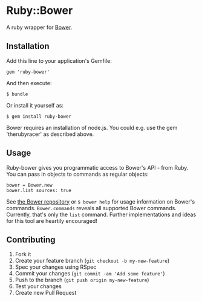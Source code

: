 # Ruby::Bower

A ruby wrapper for [Bower](https://github.com/twitter/bower).

## Installation

Add this line to your application's Gemfile:

    gem 'ruby-bower'

And then execute:

    $ bundle

Or install it yourself as:

    $ gem install ruby-bower

Bower requires an installation of node.js. You could e.g. use the gem 'therubyracer' as described above.

## Usage

Ruby-bower gives you programmatic access to Bower's API - from Ruby.
You can pass in objects to commands as regular objects:
    
    bower = Bower.new
    bower.list sources: true

See [the Bower repository](https://github.com/twitter/bower/tree/master/lib/commands) or `$ bower help` for usage information on Bower's commands.
`Bower.commands` reveals all supported Bower commands. Currently, that's only the `list` command. Further implementations and ideas for this tool are heartily encouraged!

## Contributing

1. Fork it
2. Create your feature branch (`git checkout -b my-new-feature`)
3. Spec your changes using RSpec
4. Commit your changes (`git commit -am 'Add some feature'`)
5. Push to the branch (`git push origin my-new-feature`)
6. Test your changes
5. Create new Pull Request
